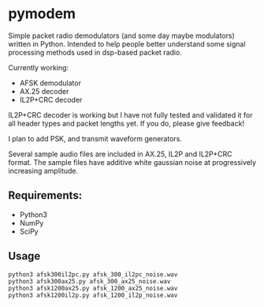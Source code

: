 # pymodem
Simple packet radio demodulators (and some day maybe modulators) written in Python. Intended to help people better understand some signal processing methods used in dsp-based packet radio.

Currently working:
- AFSK demodulator
- AX.25 decoder
- IL2P+CRC decoder

IL2P+CRC decoder is working but I have not fully tested and validated it for all header types and packet lengths yet. If you do, please give feedback!

I plan to add PSK, and transmit waveform generators.

Several sample audio files are included in AX.25, IL2P and IL2P+CRC format. The sample files have additive white gaussian noise at progressively increasing amplitude.

## Requirements:
- Python3
- NumPy
- SciPy

## Usage
```
python3 afsk300il2pc.py afsk_300_il2pc_noise.wav
python3 afsk300ax25.py afsk_300_ax25_noise.wav
python3 afsk1200ax25.py afsk_1200_ax25_noise.wav
python3 afsk1200il2p.py afsk_1200_il2p_noise.wav

```
